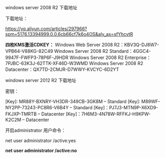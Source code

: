 windows server 2008 R2 下载地址

下载地址：

 https://yq.aliyun.com/articles/297966?spm=5176.13394999.0.0.6cb66cf7k6o4OS&aly_as=sfYhcvtR 



 **四枚KMS激活CDKEY：**
Windows Web Server 2008 R2：KBV3Q-DJ8W7-VPB64-V88KG-82C49
Windows Server 2008 R2 Standard：4GGC4-9947F-FWFP3-78P6F-J9HDR
Windows Server 2008 R2 Enterprise：7PJBC-63K3J-62TTK-XF46D-W3WMD
Windows Server 2008 R2 Datacenter：QX7TD-2CMJR-D7WWY-KVCYC-6D2YT 

windows server 2012 R2 下载地址



密钥：

[Key]: MR88Y-BXNRY-VH3DR-349CB-3GK8M – Standard
[Key]: M89WF-NY2PP-73243-PC8R6-V6B4Y – Standard
[Key]：PJ7J3-MTN9P-X6XD9-FKJXP-TMRTB – Datacenter
[Key]：7H6M3-4N78W-RFFKJ-H9KPW-K2C2M – Datacenter



开启administrator 用户命令：

 net user administrator /active:yes 		

 **net user administrator /active:no** 